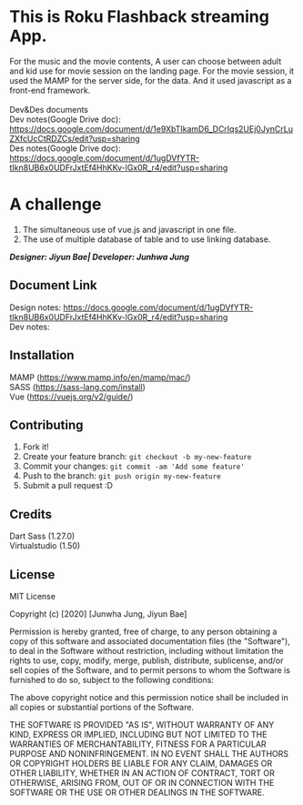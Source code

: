 # This is Roku Flashback streaming App. 

For the music and the movie contents, A user can choose between adult and kid use for movie session on the landing page.
For the movie session, it used the MAMP for the server side, for the data. And it used javascript as a front-end framework. <br><br>
Dev&Des documents <br>
Dev notes(Google Drive doc): https://docs.google.com/document/d/1e9XbTIkamD6_DCrIqs2UEj0JynCrLuZXfcUcCtRDZCs/edit?usp=sharing <br>
Des notes(Google Drive doc): https://docs.google.com/document/d/1ugDVfYTR-tIkn8UB6x0UDFrJxtEf4HhKKv-lGx0R_r4/edit?usp=sharing


A challenge
===============

1. The simultaneous use of vue.js and javascript in one file.
2. The use of multiple database of table and to use linking database. 

***Designer: Jiyun Bae|
Developer: Junhwa Jung***

## Document Link

Design notes: https://docs.google.com/document/d/1ugDVfYTR-tIkn8UB6x0UDFrJxtEf4HhKKv-lGx0R_r4/edit?usp=sharing <br>
Dev notes: 

## Installation

MAMP (https://www.mamp.info/en/mamp/mac/) <br>
SASS (https://sass-lang.com/install) <br>
Vue (https://vuejs.org/v2/guide/)

## Contributing

1. Fork it!
2. Create your feature branch: `git checkout -b my-new-feature`
3. Commit your changes: `git commit -am 'Add some feature'`
4. Push to the branch: `git push origin my-new-feature`
5. Submit a pull request :D

## Credits

Dart Sass (1.27.0) <br>
Virtualstudio (1.50)

## License

MIT License

Copyright (c) [2020] [Junwha Jung, Jiyun Bae]

Permission is hereby granted, free of charge, to any person obtaining a copy
of this software and associated documentation files (the "Software"), to deal
in the Software without restriction, including without limitation the rights
to use, copy, modify, merge, publish, distribute, sublicense, and/or sell
copies of the Software, and to permit persons to whom the Software is
furnished to do so, subject to the following conditions:

The above copyright notice and this permission notice shall be included in all
copies or substantial portions of the Software.

THE SOFTWARE IS PROVIDED "AS IS", WITHOUT WARRANTY OF ANY KIND, EXPRESS OR
IMPLIED, INCLUDING BUT NOT LIMITED TO THE WARRANTIES OF MERCHANTABILITY,
FITNESS FOR A PARTICULAR PURPOSE AND NONINFRINGEMENT. IN NO EVENT SHALL THE
AUTHORS OR COPYRIGHT HOLDERS BE LIABLE FOR ANY CLAIM, DAMAGES OR OTHER
LIABILITY, WHETHER IN AN ACTION OF CONTRACT, TORT OR OTHERWISE, ARISING FROM,
OUT OF OR IN CONNECTION WITH THE SOFTWARE OR THE USE OR OTHER DEALINGS IN THE
SOFTWARE.
